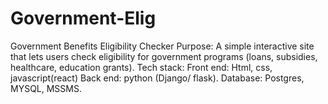 # Government-Elig
Government Benefits Eligibility Checker Purpose:         A simple interactive site that lets users check eligibility for government programs (loans, subsidies, healthcare, education grants). Tech stack: Front end: Html, css, javascript(react) Back end: python (Django/ flask). Database: Postgres, MYSQL, MSSMS.  
